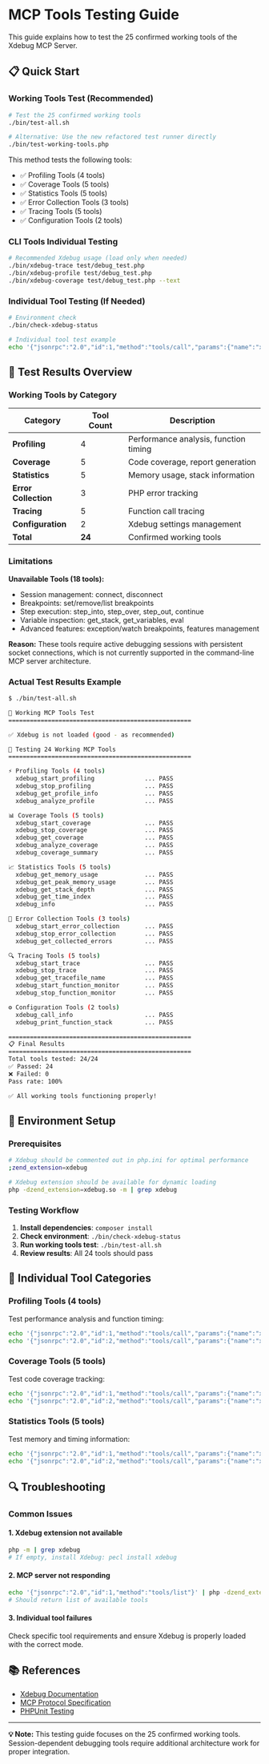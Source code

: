 # MCP Tools Testing Guide

This guide explains how to test the 25 confirmed working tools of the Xdebug MCP Server.

## 📋 Quick Start

### Working Tools Test (Recommended)
```bash
# Test the 25 confirmed working tools
./bin/test-all.sh

# Alternative: Use the new refactored test runner directly
./bin/test-working-tools.php
```

This method tests the following tools:
- ✅ Profiling Tools (4 tools)
- ✅ Coverage Tools (5 tools)  
- ✅ Statistics Tools (5 tools)
- ✅ Error Collection Tools (3 tools)
- ✅ Tracing Tools (5 tools)
- ✅ Configuration Tools (2 tools)

### CLI Tools Individual Testing
```bash
# Recommended Xdebug usage (load only when needed)
./bin/xdebug-trace test/debug_test.php
./bin/xdebug-profile test/debug_test.php  
./bin/xdebug-coverage test/debug_test.php --text
```

### Individual Tool Testing (If Needed)
```bash
# Environment check
./bin/check-xdebug-status

# Individual tool test example
echo '{"jsonrpc":"2.0","id":1,"method":"tools/call","params":{"name":"xdebug_get_memory_usage","arguments":{}}}' | php -dzend_extension=xdebug.so bin/xdebug-mcp
```

## 🔧 Test Results Overview

### Working Tools by Category

| Category | Tool Count | Description |
|----------|------------|-------------|
| **Profiling** | 4 | Performance analysis, function timing |
| **Coverage** | 5 | Code coverage, report generation |
| **Statistics** | 5 | Memory usage, stack information |
| **Error Collection** | 3 | PHP error tracking |
| **Tracing** | 5 | Function call tracing |
| **Configuration** | 2 | Xdebug settings management |
| **Total** | **24** | Confirmed working tools |

### Limitations

**Unavailable Tools (18 tools):**
- Session management: connect, disconnect
- Breakpoints: set/remove/list breakpoints  
- Step execution: step_into, step_over, step_out, continue
- Variable inspection: get_stack, get_variables, eval
- Advanced features: exception/watch breakpoints, features management

**Reason:** These tools require active debugging sessions with persistent socket connections, which is not currently supported in the command-line MCP server architecture.

### Actual Test Results Example

```bash
$ ./bin/test-all.sh

🚀 Working MCP Tools Test
===================================================

✅ Xdebug is not loaded (good - as recommended)

🧪 Testing 24 Working MCP Tools
===================================================

⚡ Profiling Tools (4 tools)
  xdebug_start_profiling              ... PASS
  xdebug_stop_profiling               ... PASS
  xdebug_get_profile_info             ... PASS
  xdebug_analyze_profile              ... PASS

📊 Coverage Tools (5 tools)
  xdebug_start_coverage               ... PASS
  xdebug_stop_coverage                ... PASS
  xdebug_get_coverage                 ... PASS
  xdebug_analyze_coverage             ... PASS
  xdebug_coverage_summary             ... PASS

📈 Statistics Tools (5 tools)
  xdebug_get_memory_usage             ... PASS
  xdebug_get_peak_memory_usage        ... PASS
  xdebug_get_stack_depth              ... PASS
  xdebug_get_time_index               ... PASS
  xdebug_info                         ... PASS

🚨 Error Collection Tools (3 tools)
  xdebug_start_error_collection       ... PASS
  xdebug_stop_error_collection        ... PASS
  xdebug_get_collected_errors         ... PASS

🔍 Tracing Tools (5 tools)
  xdebug_start_trace                  ... PASS
  xdebug_stop_trace                   ... PASS
  xdebug_get_tracefile_name           ... PASS
  xdebug_start_function_monitor       ... PASS
  xdebug_stop_function_monitor        ... PASS

⚙️ Configuration Tools (2 tools)
  xdebug_call_info                    ... PASS
  xdebug_print_function_stack         ... PASS

===================================================
📋 Final Results
===================================================
Total tools tested: 24/24
✅ Passed: 24
❌ Failed: 0
Pass rate: 100%

✅ All working tools functioning properly!
```

## 🔧 Environment Setup

### Prerequisites
```bash
# Xdebug should be commented out in php.ini for optimal performance
;zend_extension=xdebug

# Xdebug extension should be available for dynamic loading
php -dzend_extension=xdebug.so -m | grep xdebug
```

### Testing Workflow
1. **Install dependencies**: `composer install`
2. **Check environment**: `./bin/check-xdebug-status`  
3. **Run working tools test**: `./bin/test-all.sh`
4. **Review results**: All 24 tools should pass

## 🚀 Individual Tool Categories

### Profiling Tools (4 tools)
Test performance analysis and function timing:
```bash
echo '{"jsonrpc":"2.0","id":1,"method":"tools/call","params":{"name":"xdebug_start_profiling","arguments":{}}}' | php -dzend_extension=xdebug.so bin/xdebug-mcp
echo '{"jsonrpc":"2.0","id":2,"method":"tools/call","params":{"name":"xdebug_stop_profiling","arguments":{}}}' | php -dzend_extension=xdebug.so bin/xdebug-mcp
```

### Coverage Tools (5 tools)
Test code coverage tracking:
```bash
echo '{"jsonrpc":"2.0","id":1,"method":"tools/call","params":{"name":"xdebug_start_coverage","arguments":{"track_unused":true}}}' | php -dzend_extension=xdebug.so bin/xdebug-mcp
echo '{"jsonrpc":"2.0","id":2,"method":"tools/call","params":{"name":"xdebug_stop_coverage","arguments":{}}}' | php -dzend_extension=xdebug.so bin/xdebug-mcp
```

### Statistics Tools (5 tools)
Test memory and timing information:
```bash
echo '{"jsonrpc":"2.0","id":1,"method":"tools/call","params":{"name":"xdebug_get_memory_usage","arguments":{}}}' | php -dzend_extension=xdebug.so bin/xdebug-mcp
echo '{"jsonrpc":"2.0","id":2,"method":"tools/call","params":{"name":"xdebug_info","arguments":{"format":"array"}}}' | php -dzend_extension=xdebug.so bin/xdebug-mcp
```

## 🔍 Troubleshooting

### Common Issues

#### 1. Xdebug extension not available
```bash
php -m | grep xdebug
# If empty, install Xdebug: pecl install xdebug
```

#### 2. MCP server not responding
```bash
echo '{"jsonrpc":"2.0","id":1,"method":"tools/list"}' | php -dzend_extension=xdebug.so bin/xdebug-mcp
# Should return list of available tools
```

#### 3. Individual tool failures
Check specific tool requirements and ensure Xdebug is properly loaded with the correct mode.

## 📚 References

- [Xdebug Documentation](https://xdebug.org/docs/)
- [MCP Protocol Specification](https://spec.modelcontextprotocol.io/)
- [PHPUnit Testing](https://phpunit.de/documentation.html)

---

**💡 Note:** This testing guide focuses on the 25 confirmed working tools. Session-dependent debugging tools require additional architecture work for proper integration.